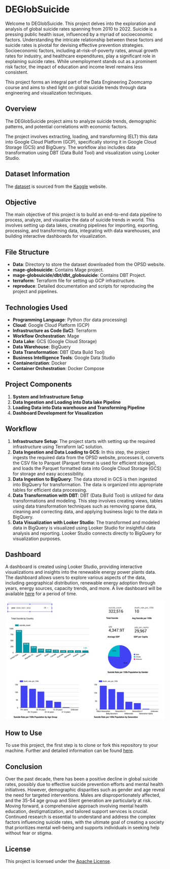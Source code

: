 # DEGlobSuicide

Welcome to DEGlobSuicide. This project delves into the exploration and analysis of global suicide rates spanning from 2010 to 2022. Suicide is a pressing public health issue, influenced by a myriad of socioeconomic factors. Understanding the intricate relationship between these factors and suicide rates is pivotal for devising effective prevention strategies. Socioeconomic factors, including at-risk-of-poverty rates, annual growth rates for industry, and healthcare expenditures, play a significant role in explaining suicide rates. While unemployment stands out as a prominent risk factor, the impact of education and income level remains less consistent.

This project forms an integral part of the Data Engineering Zoomcamp course and aims to shed light on global suicide trends through data engineering and visualization techniques.

## Overview

The DEGlobSuicide project aims to analyze suicide trends, demographic patterns, and potential correlations with economic factors. 

The project involves extracting, loading, and transforming (ELT) this data into Google Cloud Platform (GCP), specifically storing it in Google Cloud Storage (GCS) and BigQuery. The workflow also includes data transformation using DBT (Data Build Tool) and visualization using Looker Studio.

## Dataset Information

The [dataset](https://www.kaggle.com/datasets/ronaldonyango/global-suicide-rates-1990-to-2022/data) is sourced from the [Kaggle](https://www.kaggle.com) website.

## Objective

The main objective of this project is to build an end-to-end data pipeline to process, analyze, and visualize the data of suicide trends in world. This involves setting up data lakes, creating pipelines for importing, exporting, processing, and transforming data, integrating with data warehouses, and building interactive dashboards for visualization.

## File Structure

- **Data**: Directory to store the dataset downloaded from the OPSD website.
- **mage-globsuicide**: Contains Mage project.
- **mage-globsuicide/dbt/dbt_globsuicide**: Contains DBT Project.
- **terraform**: Terraform file for setting up GCP infrastructure.
- **reproduce**: Detailed documentation and scripts for reproducing the project and pipelines.

## Technologies Used

- **Programming Language**: Python (for data processing)
- **Cloud**: Google Cloud Platform (GCP)
- **Infrastructure as Code (IaC)**: Terraform
- **Workflow Orchestration**: Mage
- **Data Lake**: GCS (Google Cloud Storage)
- **Data Warehouse**: BigQuery
- **Data Transformation**: DBT (Data Build Tool)
- **Business Intelligence Tools**: Google Data Studio
- **Containerization**: Docker
- **Container Orchestration**: Docker Compose

## Project Components

1. **System and Infrastructure Setup**
2. **Data Ingestion and Loading into Data lake Pipeline**
3. **Loading Data into Data warehouse and Transforming Pipeline**
4. **Dashboard Development for Visualization**

## Workflow

1. **Infrastructure Setup**: The project starts with setting up the required infrastructure using Terraform IaC solution.
2. **Data Ingestion and Data Loading to GCS**: In this step, the project ingests the required data from the OPSD website, processes it, converts the CSV file to Parquet (Parquet format is used for efficient storage), and loads the Parquet formatted data into Google Cloud Storage (GCS) for storage and easy accessibility.
3. **Data Ingestion to BigQuery**: The data stored in GCS is then ingested into BigQuery for transformation. The data is organized into appropriate tables for efficient data processing.
4. **Data Transformation with DBT**: DBT (Data Build Tool) is utilized for data transformations and modeling. This step involves creating views, tables using data transformation techniques such as removing sparse data, cleaning and correcting data, and applying business logic to the data in BigQuery.
5. **Data Visualization with Looker Studio**: The transformed and modeled data in BigQuery is visualized using Looker Studio for insightful data analysis and reporting. Looker Studio connects directly to BigQuery for visualization purposes.



## Dashboard

A dashboard is created using Looker Studio, providing interactive visualizations and insights into the renewable energy power plants data. The dashboard allows users to explore various aspects of the data, including geographical distribution, renewable energy adoption through years, energy sources, capacity trends, and more. A live dashboard will be available [here](https://lookerstudio.google.com/reporting/0bea9b01-4c18-4df6-9907-e9d98efa6bf9/page/L7NxD) for a period of time.

![Dashboard](./img/dashboard.png)

## How to Use

To use this project, the first step is to clone or fork this repository to your machine. Further and detailed information can be found [here](./reproduce/README.md).

## Conclusion

Over the past decade, there has been a positive decline in global suicide rates, possibly due to effective suicide prevention efforts and mental health initiatives. However, demographic disparities such as gender and age reveal the need for targeted interventions. Males are disproportionately affected, and the 35-54 age group and Silent generation are particularly at risk. Moving forward, a comprehensive approach involving mental health education, destigmatization, and tailored support services is crucial. Continued research is essential to understand and address the complex factors influencing suicide rates, with the ultimate goal of creating a society that prioritizes mental well-being and supports individuals in seeking help without fear or stigma.
## License

This project is licensed under the [Apache License](./LICENSE).
